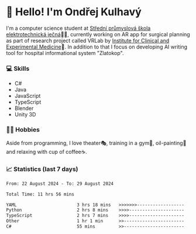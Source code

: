 # 👋 Hello! I'm Ondřej Kulhavý

I'm a computer science student at [Střední průmyslová škola elektrotechnická ječná](https://www.spsejecna.cz/)👨‍🎓, currently working on AR app for surgical planning as part of research project called VRLab by [Institute for Clinical and Experimental Medicine](https://www.ikem.cz/en/)🏥.
In addition to that I focus on developing AI writing tool for hospital informational system "Zlatokop".

### 💻 Skills
- C#
- Java
- JavaScript
- TypeScript
- Blender
- Unity 3D

### 🏋️‍♂️ Hobbies

Aside from programming, I love theater🎭, training in a gym💪, oil-painting🎨 and relaxing with cup of coffee☕.
### 📈 Statistics (last 7 days)
<!--START_SECTION:waka-->

```txt
From: 22 August 2024 - To: 29 August 2024

Total Time: 11 hrs 56 mins

YAML                       3 hrs 18 mins   >>>>>>>------------------   27.70 %
Python                     2 hrs 8 mins    >>>>---------------------   17.90 %
TypeScript                 2 hrs 7 mins    >>>>---------------------   17.81 %
Other                      1 hr 1 min      >>-----------------------   08.65 %
C#                         55 mins         >>-----------------------   07.79 %
```

<!--END_SECTION:waka-->



